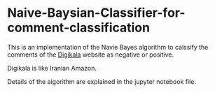 # Naive-Baysian-Classifier-for-comment-classification

This is an implementation of the Navie Bayes algorithm to calssify the comments of the [Digikala](https://www.digikala.com/) website as negative or positive. <br>

Digikala is like Iranian Amazon.<br>

Details of the algorithm are explained in the jupyter notebook file.


